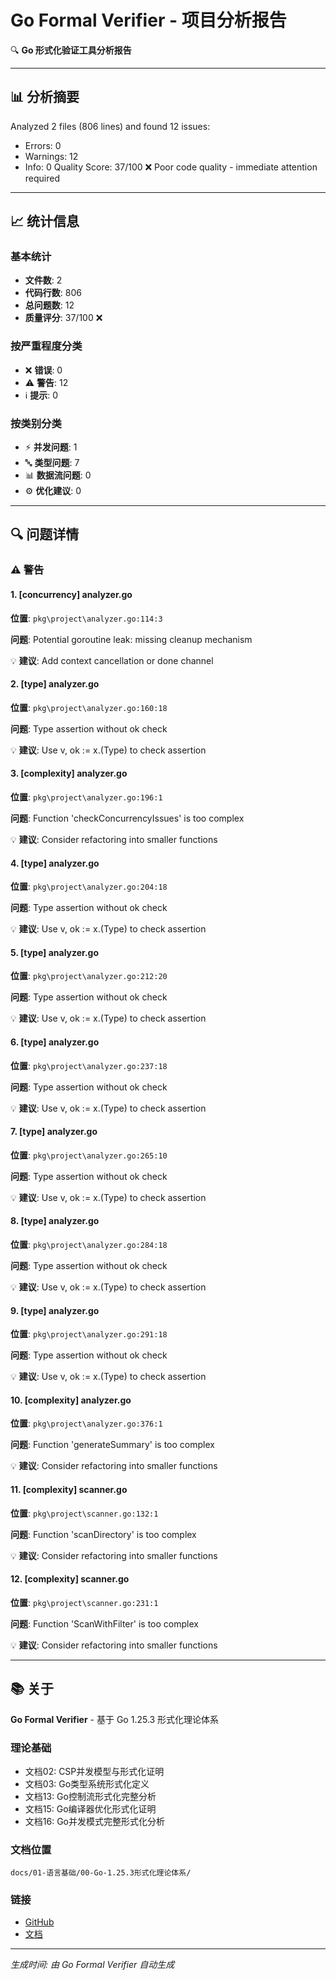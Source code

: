 # Go Formal Verifier - 项目分析报告

🔍 **Go 形式化验证工具分析报告**

---

## 📊 分析摘要

Analyzed 2 files (806 lines) and found 12 issues:
  - Errors: 0
  - Warnings: 12
  - Info: 0
Quality Score: 37/100
❌ Poor code quality - immediate attention required


---

## 📈 统计信息

### 基本统计

- **文件数**: 2
- **代码行数**: 806
- **总问题数**: 12
- **质量评分**: 37/100 ❌

### 按严重程度分类

- ❌ **错误**: 0
- ⚠️ **警告**: 12
- ℹ️ **提示**: 0

### 按类别分类

- ⚡ **并发问题**: 1
- 🔤 **类型问题**: 7
- 📊 **数据流问题**: 0
- ⚙️ **优化建议**: 0

---

## 🔍 问题详情

### ⚠️ 警告

#### 1. [concurrency] analyzer.go

**位置**: `pkg\project\analyzer.go:114:3`

**问题**: Potential goroutine leak: missing cleanup mechanism

💡 **建议**: Add context cancellation or done channel

#### 2. [type] analyzer.go

**位置**: `pkg\project\analyzer.go:160:18`

**问题**: Type assertion without ok check

💡 **建议**: Use v, ok := x.(Type) to check assertion

#### 3. [complexity] analyzer.go

**位置**: `pkg\project\analyzer.go:196:1`

**问题**: Function 'checkConcurrencyIssues' is too complex

💡 **建议**: Consider refactoring into smaller functions

#### 4. [type] analyzer.go

**位置**: `pkg\project\analyzer.go:204:18`

**问题**: Type assertion without ok check

💡 **建议**: Use v, ok := x.(Type) to check assertion

#### 5. [type] analyzer.go

**位置**: `pkg\project\analyzer.go:212:20`

**问题**: Type assertion without ok check

💡 **建议**: Use v, ok := x.(Type) to check assertion

#### 6. [type] analyzer.go

**位置**: `pkg\project\analyzer.go:237:18`

**问题**: Type assertion without ok check

💡 **建议**: Use v, ok := x.(Type) to check assertion

#### 7. [type] analyzer.go

**位置**: `pkg\project\analyzer.go:265:10`

**问题**: Type assertion without ok check

💡 **建议**: Use v, ok := x.(Type) to check assertion

#### 8. [type] analyzer.go

**位置**: `pkg\project\analyzer.go:284:18`

**问题**: Type assertion without ok check

💡 **建议**: Use v, ok := x.(Type) to check assertion

#### 9. [type] analyzer.go

**位置**: `pkg\project\analyzer.go:291:18`

**问题**: Type assertion without ok check

💡 **建议**: Use v, ok := x.(Type) to check assertion

#### 10. [complexity] analyzer.go

**位置**: `pkg\project\analyzer.go:376:1`

**问题**: Function 'generateSummary' is too complex

💡 **建议**: Consider refactoring into smaller functions

#### 11. [complexity] scanner.go

**位置**: `pkg\project\scanner.go:132:1`

**问题**: Function 'scanDirectory' is too complex

💡 **建议**: Consider refactoring into smaller functions

#### 12. [complexity] scanner.go

**位置**: `pkg\project\scanner.go:231:1`

**问题**: Function 'ScanWithFilter' is too complex

💡 **建议**: Consider refactoring into smaller functions


---

## 📚 关于

**Go Formal Verifier** - 基于 Go 1.25.3 形式化理论体系

### 理论基础

- 文档02: CSP并发模型与形式化证明
- 文档03: Go类型系统形式化定义
- 文档13: Go控制流形式化完整分析
- 文档15: Go编译器优化形式化证明
- 文档16: Go并发模式完整形式化分析

### 文档位置

`docs/01-语言基础/00-Go-1.25.3形式化理论体系/`

### 链接

- [GitHub](https://github.com/your-org/formal-verifier)
- [文档](https://github.com/your-org/formal-verifier/docs)

---

*生成时间: 由 Go Formal Verifier 自动生成*

